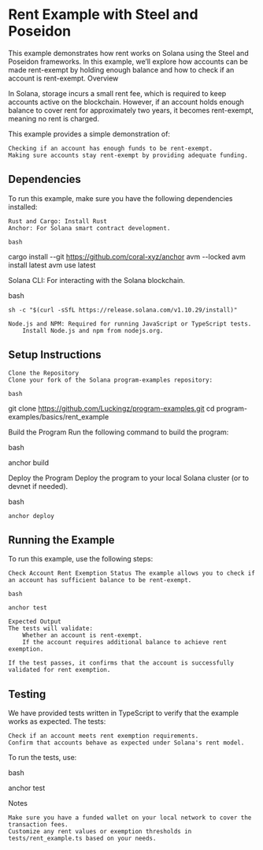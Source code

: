 # Rent Example with Steel and Poseidon

This example demonstrates how rent works on Solana using the Steel and Poseidon frameworks. In this example, we’ll explore how accounts can be made rent-exempt by holding enough balance and how to check if an account is rent-exempt.
Overview

In Solana, storage incurs a small rent fee, which is required to keep accounts active on the blockchain. However, if an account holds enough balance to cover rent for approximately two years, it becomes rent-exempt, meaning no rent is charged.

This example provides a simple demonstration of:

    Checking if an account has enough funds to be rent-exempt.
    Making sure accounts stay rent-exempt by providing adequate funding.

## Dependencies

To run this example, make sure you have the following dependencies installed:

    Rust and Cargo: Install Rust
    Anchor: For Solana smart contract development.

    bash

cargo install --git https://github.com/coral-xyz/anchor avm --locked
avm install latest
avm use latest

Solana CLI: For interacting with the Solana blockchain.

bash

    sh -c "$(curl -sSfL https://release.solana.com/v1.10.29/install)"

    Node.js and NPM: Required for running JavaScript or TypeScript tests.
        Install Node.js and npm from nodejs.org.

## Setup Instructions

    Clone the Repository
    Clone your fork of the Solana program-examples repository:

    bash

git clone https://github.com/Luckingz/program-examples.git
cd program-examples/basics/rent_example

Build the Program Run the following command to build the program:

bash

anchor build

Deploy the Program Deploy the program to your local Solana cluster (or to devnet if needed).

bash

    anchor deploy

## Running the Example

To run this example, use the following steps:

    Check Account Rent Exemption Status The example allows you to check if an account has sufficient balance to be rent-exempt.

    bash

    anchor test

    Expected Output
    The tests will validate:
        Whether an account is rent-exempt.
        If the account requires additional balance to achieve rent exemption.

    If the test passes, it confirms that the account is successfully validated for rent exemption.

## Testing

We have provided tests written in TypeScript to verify that the example works as expected. The tests:

    Check if an account meets rent exemption requirements.
    Confirm that accounts behave as expected under Solana's rent model.

To run the tests, use:

bash

anchor test

Notes

    Make sure you have a funded wallet on your local network to cover the transaction fees.
    Customize any rent values or exemption thresholds in tests/rent_example.ts based on your needs.
